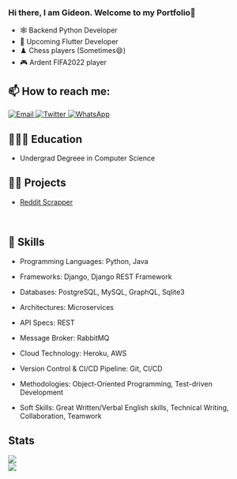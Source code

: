 ### Hi there, I am Gideon. Welcome to my Portfolio👋

- 🕸️ Backend Python Developer 
- 📱 Upcoming Flutter Developer
- ♟️  Chess players (Sometimes😄)
- 🎮 Ardent FIFA2022 player

<!--
**Gideonmm1/Gideonmm1** is a ✨ _special_ ✨ repository because its `README.md` (this file) appears on your GitHub profile.

Here are some ideas to get you started:

- 🔭 I’m currently working on ...
- 🌱 I’m currently learning ...
- 👯 I’m looking to collaborate on ...
- 🤔 I’m looking for help with ...
- 💬 Ask me about ...
- 📫 How to reach me: ...
- 😄 Pronouns: ...
- ⚡ Fun fact: ...
-->

## 📫 How to reach me:
<div style="display:inline-block">
<a href='mailto: gideonmm1@gmail.com'>
    <img src='https://img.shields.io/badge/Gmail-D14836?style=for-the-badge&logo=gmail&logoColor=white' alt="Email">
</a>

<a href='https://twitter.com/GideonCodes'>
        <img src='https://img.shields.io/badge/Twitter-1DA1F2?style=for-the-badge&logo=twitter&logoColor=white' alt= "Twitter">
</a>

<a href='https://wa.me/+254700370180'>
        <img src='https://img.shields.io/badge/WhatsApp-25D366?style=for-the-badge&logo=whatsapp&logoColor=white' alt= "WhatsApp">
</a>
<br>
</div>

## 👩🏽‍💻 Education
- Undergrad Degreee in Computer Science


## ✍🏾 Projects
- [Reddit Scrapper](https://github.com/Gideonmm1/Reddit-Telegram-Bot)
<br>

## 📝 Skills
- Programming Languages: Python, Java

- Frameworks: Django, Django REST Framework

- Databases: PostgreSQL, MySQL, GraphQL, Sqlite3

- Architectures: Microservices

- API Specs: REST

- Message Broker: RabbitMQ

- Cloud Technology: Heroku, AWS

- Version Control & CI/CD Pipeline: Git, CI/CD

- Methodologies: Object-Oriented Programming, Test-driven Development

- Soft Skills: Great Written/Verbal English skills, Technical Writing, Collaboration, Teamwork

## Stats
<img src='https://github-readme-stats.vercel.app/api/top-langs/?username=gideonmm1&theme=white-blue'>

<br>
<img src='http://ForTheBadge.com/images/badges/built-with-love.svg'>

